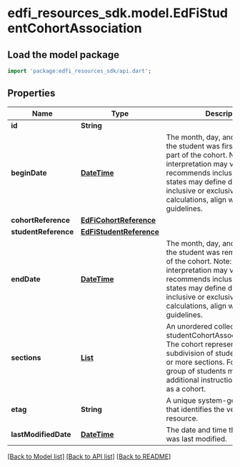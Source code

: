 # edfi_resources_sdk.model.EdFiStudentCohortAssociation

## Load the model package
```dart
import 'package:edfi_resources_sdk/api.dart';
```

## Properties
Name | Type | Description | Notes
------------ | ------------- | ------------- | -------------
**id** | **String** |  | [optional] 
**beginDate** | [**DateTime**](DateTime.md) | The month, day, and year on which the student was first identified as part of the cohort.  Note: Date interpretation may vary. Ed-Fi recommends inclusive dates, but states may define dates as inclusive or exclusive. For calculations, align with local guidelines. | 
**cohortReference** | [**EdFiCohortReference**](EdFiCohortReference.md) |  | 
**studentReference** | [**EdFiStudentReference**](EdFiStudentReference.md) |  | 
**endDate** | [**DateTime**](DateTime.md) | The month, day, and year on which the student was removed as part of the cohort.  Note: Date interpretation may vary. Ed-Fi recommends inclusive dates, but states may define dates as inclusive or exclusive. For calculations, align with local guidelines. | [optional] 
**sections** | [**List<EdFiStudentCohortAssociationSection>**](EdFiStudentCohortAssociationSection.md) | An unordered collection of studentCohortAssociationSections. The cohort representing the subdivision of students within one or more sections. For example, a group of students may be given additional instruction and tracked as a cohort. | [optional] [default to const []]
**etag** | **String** | A unique system-generated value that identifies the version of the resource. | [optional] 
**lastModifiedDate** | [**DateTime**](DateTime.md) | The date and time the resource was last modified. | [optional] 

[[Back to Model list]](../README.md#documentation-for-models) [[Back to API list]](../README.md#documentation-for-api-endpoints) [[Back to README]](../README.md)


